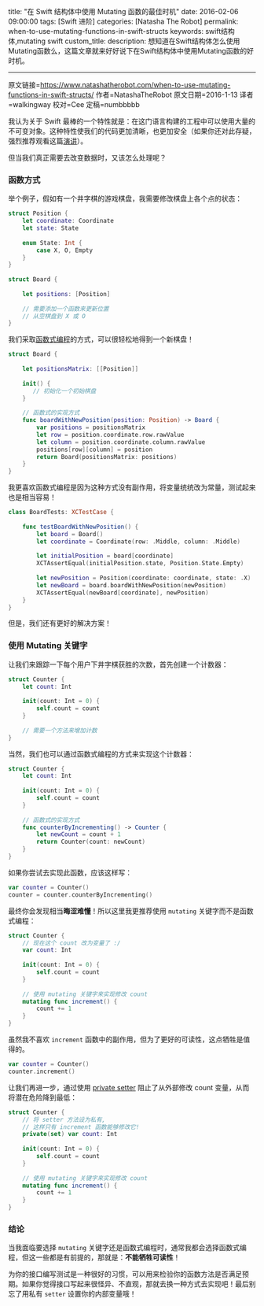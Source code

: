 title: "在 Swift 结构体中使用 Mutating 函数的最佳时机"
date: 2016-02-06 09:00:00
tags: [Swift 进阶]
categories: [Natasha The Robot]
permalink: when-to-use-mutating-functions-in-swift-structs
keywords: swift结构体,mutating swift
custom_title: 
description: 想知道在Swift结构体怎么使用Mutating函数么，这篇文章就来好好说下在Swift结构体中使用Mutating函数的好时机。

---
原文链接=https://www.natashatherobot.com/when-to-use-mutating-functions-in-swift-structs/
作者=NatashaTheRobot
原文日期=2016-1-13
译者=walkingway
校对=Cee
定稿=numbbbbb

<!--此处开始正文-->

我认为关于 Swift 最棒的一个特性就是：在这门语言构建的工程中可以使用大量的不可变对象。这种特性使我们的代码更加清晰，也更加安全（如果你还对此存疑，强烈推荐观看这篇[演讲](https://realm.io/news/andy-matuschak-controlling-complexity/)）。

但当我们真正需要去改变数据时，又该怎么处理呢？
<!--more-->

### 函数方式

举个例子，假如有一个井字棋的游戏棋盘，我需要修改棋盘上各个点的状态：

```swift
struct Position {
    let coordinate: Coordinate
    let state: State
    
    enum State: Int {
        case X, O, Empty
    }
}
 
struct Board {
    
    let positions: [Position]
 
    // 需要添加一个函数来更新位置
    // 从空棋盘到 X 或 O 
}
```

我们采取[函数式编程](https://www.natashatherobot.com/functional-programming-in-swift/)的方式，可以很轻松地得到一个新棋盘！

```swift
struct Board {
    
    let positionsMatrix: [[Position]]
    
    init() {
       // 初始化一个初始棋盘
    }
 
    // 函数式的实现方式
    func boardWithNewPosition(position: Position) -> Board {
        var positions = positionsMatrix
        let row = position.coordinate.row.rawValue
        let column = position.coordinate.column.rawValue
        positions[row][column] = position
        return Board(positionsMatrix: positions)
    }
}
```

我更喜欢函数式编程是因为这种方式没有副作用，将变量统统改为常量，测试起来也是相当容易！

```swift
class BoardTests: XCTestCase {
 
    func testBoardWithNewPosition() {
        let board = Board()
        let coordinate = Coordinate(row: .Middle, column: .Middle)
        
        let initialPosition = board[coordinate]
        XCTAssertEqual(initialPosition.state, Position.State.Empty)
        
        let newPosition = Position(coordinate: coordinate, state: .X)
        let newBoard = board.boardWithNewPosition(newPosition)
        XCTAssertEqual(newBoard[coordinate], newPosition)
    }
}
```

但是，我们还有更好的解决方案！

### 使用 Mutating 关键字

让我们来跟踪一下每个用户下井字棋获胜的次数，首先创建一个计数器：

```swift
struct Counter {
    let count: Int
    
    init(count: Int = 0) {
        self.count = count
    }
    
    // 需要一个方法来增加计数
}
```

当然，我们也可以通过函数式编程的方式来实现这个计数器：

```swift
struct Counter {
    let count: Int
    
    init(count: Int = 0) {
        self.count = count
    }
    
    // 函数式的实现方式
    func counterByIncrementing() -> Counter {
        let newCount = count + 1
        return Counter(count: newCount)
    }
}
```

如果你尝试去实现此函数，应该这样写：

```swift
var counter = Counter()
counter = counter.counterByIncrementing()
```

最终你会发现相当**晦涩难懂**！所以这里我更推荐使用 `mutating` 关键字而不是函数式编程：

```swift
struct Counter {
    // 现在这个 count 改为变量了 :/
    var count: Int
    
    init(count: Int = 0) {
        self.count = count
    }
    
    // 使用 mutating 关键字来实现修改 count 
    mutating func increment() {
        count += 1
    }
}
```

虽然我不喜欢 `increment` 函数中的副作用，但为了更好的可读性，这点牺牲是值得的。

```swift
var counter = Counter()
counter.increment()
```

让我们再进一步，通过使用 [private setter](https://www.natashatherobot.com/swift-magic-public-getter-private-setter/) 阻止了从外部修改 count 变量，从而将潜在危险降到最低：

```swift
struct Counter {
    // 将 setter 方法设为私有, 
    // 这样只有 increment 函数能够修改它!
    private(set) var count: Int
    
    init(count: Int = 0) {
        self.count = count
    }
    
    // 使用 mutating 关键字来实现修改 count 
    mutating func increment() {
        count += 1
    }
}
```

### 结论

当我面临要选择 `mutating` 关键字还是函数式编程时，通常我都会选择函数式编程，但这一些都是有前提的，那就是：**不能牺牲可读性**！

为你的接口编写测试是一种很好的习惯，可以用来检验你的函数方法是否满足预期。如果你觉得接口写起来很怪异、不直观，那就去换一种方式去实现吧！最后别忘了用私有 `setter` 设置你的内部变量哦！